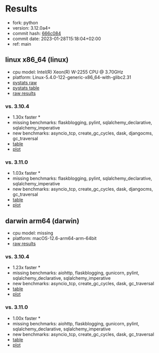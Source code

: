 # Results

- fork: python
- version: 3.12.0a4+
- commit hash: [666c084](https://github.com/python/cpython/commit/666c084)
- commit date: 2023-01-28T15:18:04+02:00
- ref: main

## linux x86_64 (linux)

- cpu model: Intel(R) Xeon(R) W-2255 CPU @ 3.70GHz
- platform: Linux-5.4.0-122-generic-x86_64-with-glibc2.31
- [pystats raw](bm-20230128-linux-x86_64-python-main-3.12.0a4%2B-666c084-pystats.json)
- [pystats table](bm-20230128-linux-x86_64-python-main-3.12.0a4%2B-666c084-pystats.md)
- [raw results](bm-20230128-linux-x86_64-python-main-3.12.0a4%2B-666c084.json)

### vs. 3.10.4

- 1.30x faster \*
- missing benchmarks: flaskblogging, pylint, sqlalchemy_declarative, sqlalchemy_imperative
- new benchmarks: asyncio_tcp, create_gc_cycles, dask, djangocms, gc_traversal
- [table](bm-20230128-linux-x86_64-python-main-3.12.0a4%2B-666c084-vs-3.10.4.md)
- [plot](bm-20230128-linux-x86_64-python-main-3.12.0a4%2B-666c084-vs-3.10.4.png)

### vs. 3.11.0

- 1.03x faster \*
- missing benchmarks: flaskblogging, pylint, sqlalchemy_declarative, sqlalchemy_imperative
- new benchmarks: asyncio_tcp, create_gc_cycles, dask, djangocms, gc_traversal
- [table](bm-20230128-linux-x86_64-python-main-3.12.0a4%2B-666c084-vs-3.11.0.md)
- [plot](bm-20230128-linux-x86_64-python-main-3.12.0a4%2B-666c084-vs-3.11.0.png)

## darwin arm64 (darwin)

- cpu model: missing
- platform: macOS-12.6-arm64-arm-64bit
- [raw results](bm-20230128-darwin-arm64-python-main-3.12.0a4%2B-666c084.json)

### vs. 3.10.4

- 1.23x faster \*
- missing benchmarks: aiohttp, flaskblogging, gunicorn, pylint, sqlalchemy_declarative, sqlalchemy_imperative
- new benchmarks: asyncio_tcp, create_gc_cycles, dask, gc_traversal
- [table](bm-20230128-darwin-arm64-python-main-3.12.0a4%2B-666c084-vs-3.10.4.md)
- [plot](bm-20230128-darwin-arm64-python-main-3.12.0a4%2B-666c084-vs-3.10.4.png)

### vs. 3.11.0

- 1.00x faster \*
- missing benchmarks: aiohttp, flaskblogging, gunicorn, pylint, sqlalchemy_declarative, sqlalchemy_imperative
- new benchmarks: asyncio_tcp, create_gc_cycles, dask, gc_traversal
- [table](bm-20230128-darwin-arm64-python-main-3.12.0a4%2B-666c084-vs-3.11.0.md)
- [plot](bm-20230128-darwin-arm64-python-main-3.12.0a4%2B-666c084-vs-3.11.0.png)

